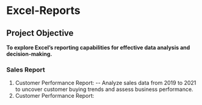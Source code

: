 # Excel-Reports

## Project Objective
**To explore Excel’s reporting capabilities for effective data analysis and decision-making.**

### Sales Report
1. Customer Performance Report:
  -- Analyze sales data from 2019 to 2021 to uncover customer buying trends and assess business performance.
2. Customer Performance Report:
   

